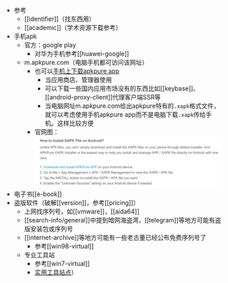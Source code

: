 - 参考
  - [[identifier]]（找东西用）
  - [[academic]]（学术资源下载参考）
- 手机apk
  - 官方：google play
    - 对华为手机参考[[huawei-google]]
  - m.apkpure.com（电脑手机都可访问该网址）
    - 也可以[手机上下载apkpure app](https://apkpure.com/how-to/how-to-install-xapk-apk)
      - 当应用商店、管理器使用
      - 可以下载一些国内应用市场没有的东西比如[[keybase]]、[[android-proxy-client]]代理客户端SSR等
      - 当电脑网址m.apkpure.com给出apkpure特有的`.xapk`格式文件，就可以考虑使用手机apkpure app而不是电脑下载`.xapk`传给手机。这样比较方便
    - 官网图：![](install-xapk.png)
- 电子书[[e-book]]
- 盗版软件（破解[[version]]，参考[[pricing]]）
  - 上网找序列号，如[[vmware]]，[[aida64]]
  - [[search-info/general]]中提到暗网海盗湾，[[telegram]]等地方可能有盗版安装包或序列号
  - [[internet-archive]]等地方可能有一些老古董已经公布免费序列号了
    - 参考[[win98-virtual]]
  - 专业工具站
    - 参考[[win7-virtual]]
    - [实用工具站点](https://msdn.itellyou.cn/)）
